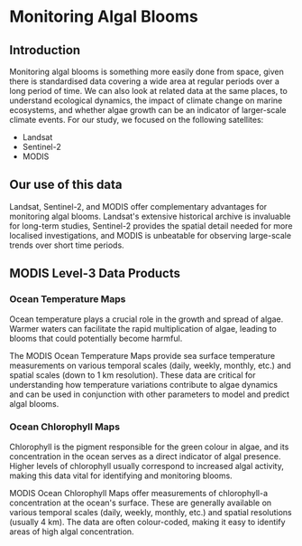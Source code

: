# Monitoring Algal Blooms


## Introduction

Monitoring algal blooms is something more easily done from space, given there is standardised data covering a wide area at regular periods over a long period of time. We can also look at related data at the same places, to understand ecological dynamics, the impact of climate change on marine ecosystems, and whether algae growth can be an indicator of larger-scale climate events. For our study, we focused on the following satellites:
* Landsat
* Sentinel-2
* MODIS

## Our use of this data
Landsat, Sentinel-2, and MODIS offer complementary advantages for monitoring algal blooms. Landsat's extensive historical archive is invaluable for long-term studies, Sentinel-2 provides the spatial detail needed for more localised investigations, and MODIS is unbeatable for observing large-scale trends over short time periods.

## MODIS Level-3 Data Products
### Ocean Temperature Maps
Ocean temperature plays a crucial role in the growth and spread of algae. Warmer waters can facilitate the rapid multiplication of algae, leading to blooms that could potentially become harmful.

The MODIS Ocean Temperature Maps provide sea surface temperature measurements on various temporal scales (daily, weekly, monthly, etc.) and spatial scales (down to 1 km resolution). These data are critical for understanding how temperature variations contribute to algae dynamics and can be used in conjunction with other parameters to model and predict algal blooms.

### Ocean Chlorophyll Maps
Chlorophyll is the pigment responsible for the green colour in algae, and its concentration in the ocean serves as a direct indicator of algal presence. Higher levels of chlorophyll usually correspond to increased algal activity, making this data vital for identifying and monitoring blooms.

MODIS Ocean Chlorophyll Maps offer measurements of chlorophyll-a concentration at the ocean's surface. These are generally available on various temporal scales (daily, weekly, monthly, etc.) and spatial resolutions (usually 4 km). The data are often colour-coded, making it easy to identify areas of high algal concentration.
